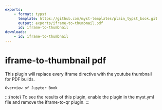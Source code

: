 ```yaml
---
exports:
    - format: typst
      template: https://github.com/myst-templates/plain_typst_book.git
      output: exports/iframe-to-thumbnail.pdf
      id: iframe-to-thumbnail
downloads:
    - id: iframe-to-thumbnail
---
```


# iframe-to-thumbnail pdf

This plugin will replace every iframe directive with the youtube thumbnail for PDF builds. 

```{iframe} https://www.youtube.com/embed/seKOq-VMJgY?si=NjrDJRkoPczQbznv
Overview of Jupyter Book
```

:::{note}
To see the results of this plugin, enable the plugin in the myst.yml file and remove the iframe-to-qr plugin. 
:::